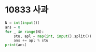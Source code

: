 # 10833 사과



```python
N = int(input())
ans = 0
for _ in range(N):
    stu, apl = map(int, input().split())
    ans += apl % stu
print(ans)
```

